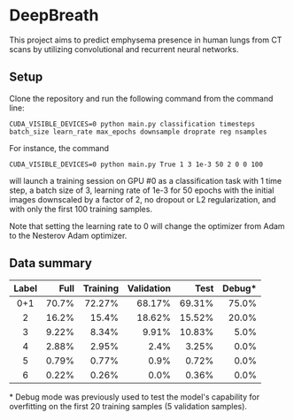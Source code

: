 # DeepBreath

This project aims to predict emphysema presence in human lungs from CT scans by utilizing convolutional and recurrent neural networks.

## Setup

Clone the repository and run the following command from the command line:

`CUDA_VISIBLE_DEVICES=0 python main.py classification timesteps batch_size learn_rate max_epochs downsample droprate reg nsamples`

For instance, the command 

`CUDA_VISIBLE_DEVICES=0 python main.py True 1 3 1e-3 50 2 0 0 100`

will launch a training session on GPU #0 as a classification task with 1 time step, a batch size of 3, learning rate of 1e-3 for 50 epochs with the initial images downscaled by a factor of 2, no dropout or L2 regularization, and with only the first 100 training samples.

Note that setting the learning rate to 0 will change the optimizer from Adam to the Nesterov Adam optimizer.

## Data summary

| Label | Full  | Training | Validation | Test   | Debug* |
|:-----:| -----:| --------:| ----------:| ------:| -----:|
| 0+1   | 70.7% | 72.27%   | 68.17%     | 69.31% | 75.0% |
| 2     | 16.2% | 15.4%    | 18.62%     | 15.52% | 20.0% |
| 3     | 9.22% | 8.34%    | 9.91%      | 10.83% | 5.0%  |
| 4     | 2.88% | 2.95%    | 2.4%       | 3.25%  | 0.0%  |
| 5     | 0.79% | 0.77%    | 0.9%       | 0.72%  | 0.0%  |
| 6     | 0.22% | 0.26%    | 0.0%       | 0.36%  | 0.0%  |

\* Debug mode was previously used to test the model's capability for overfitting on the first 20 training samples (5 validation samples).